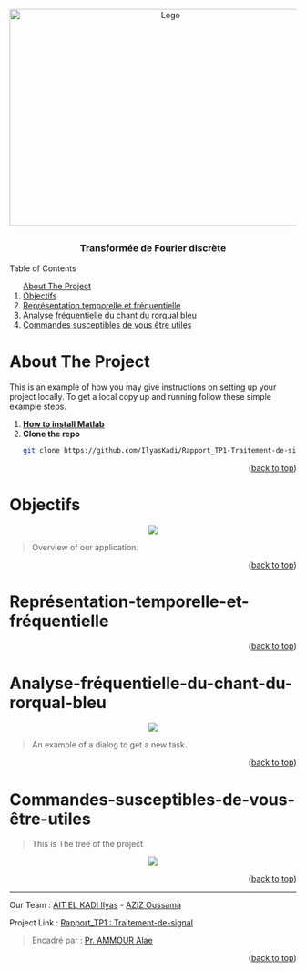<div id="top"></div>


<!-- PROJECT LOGO -->
<br />
<div align="center">
    <img src="images/![logo](https://user-images.githubusercontent.com/80456274/151718182-54d53cc9-69bb-4710-af0e-f2fda10c0743.jpg)" alt="Logo" width="550" height="380">
  <h2 align="center"TP1 : Analyse spectrale d’un signal</h2>
  <h3 align="center">Transformée de Fourier discrète</h3>
</div>


<!-- TABLE OF CONTENTS -->

  <summary>Table of Contents</summary>
  <ol>      
      <a href="#about-the-project">About The Project</a>         
      <li><a href="#Objectifs">Objectifs</a></li>
      <li><a href="#Représentation-temporelle-et-fréquentielle">Représentation temporelle et fréquentielle</a></li> 
      <li><a href="#Analyse-fréquentielle-du-chant-du-rorqual-bleu">Analyse fréquentielle du chant du rorqual bleu</a></li> 
      <li><a href="#Commandes-susceptibles-de-vous-être-utiles">Commandes susceptibles de vous être utiles</a></li> 
  </ol>



<!-- ABOUT THE PROJECT -->
# About The Project
This is an example of how you may give instructions on setting up your project locally.
To get a local copy up and running follow these simple example steps.

1. [**How to install Matlab**](https://csuf.screenstepslive.com/s/12867/m/48670/l/1263150-matlab-download-installation-for-windows-students)
2. **Clone the repo**
   ```sh
   git clone https://github.com/IlyasKadi/Rapport_TP1-Traitement-de-signal.git
   ```
 
<p align="right">(<a href="#top">back to top</a>)</p>


<!-- Overview -->
# Objectifs


<div align="center">
    <img src="images/inter.png"/>
</div>

> Overview of our application. 



<p align="right">(<a href="#top">back to top</a>)</p>




# Représentation-temporelle-et-fréquentielle




<p align="right">(<a href="#top">back to top</a>)</p>




# Analyse-fréquentielle-du-chant-du-rorqual-bleu



<div align="center">
    <img src="images/dialog.png"/>
</div>

> An example of a dialog to get a new task.

<p align="right">(<a href="#top">back to top</a>)</p>




# Commandes-susceptibles-de-vous-être-utiles

> This is The tree of the project 

<div align="center">
    <img src="images/TODO_Tree.png"/>
</div>




<p align="right">(<a href="#top">back to top</a>)</p>





 
-------------------------------------------------------------------------------------------------------------------------------------------------------------------
 Our Team     : [AIT EL KADI Ilyas](https://github.com/IlyasKadi) - [AZIZ Oussama](https://github.com/ATAMAN0)  
 
   Project Link : [Rapport_TP1 : Traitement-de-signal](https://github.com/IlyasKadi/Rapport_TP1-Traitement-de-signal)   
 
  > Encadré par  : [Pr. AMMOUR Alae]()  
                                                                                             
<p align="right">(<a href="#top">back to top</a>)</p>
